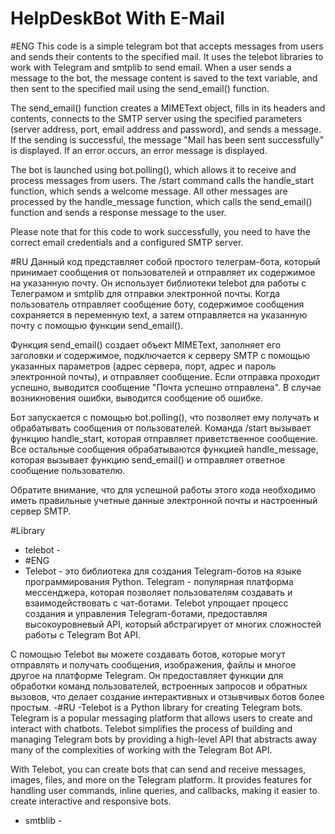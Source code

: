 # HelpDeskBot With E-Mail

#ENG
This code is a simple telegram bot that accepts messages from users and sends their contents to the specified mail. It uses the telebot libraries to work with Telegram and smtplib to send email. When a user sends a message to the bot, the message content is saved to the text variable, and then sent to the specified mail using the send_email() function.

The send_email() function creates a MIMEText object, fills in its headers and contents, connects to the SMTP server using the specified parameters (server address, port, email address and password), and sends a message. If the sending is successful, the message "Mail has been sent successfully" is displayed. If an error occurs, an error message is displayed.

The bot is launched using bot.polling(), which allows it to receive and process messages from users. The /start command calls the handle_start function, which sends a welcome message. All other messages are processed by the handle_message function, which calls the send_email() function and sends a response message to the user.

Please note that for this code to work successfully, you need to have the correct email credentials and a configured SMTP server.

#RU
Данный код представляет собой простого телеграм-бота, который принимает сообщения от пользователей и отправляет их содержимое на указанную почту. Он использует библиотеки telebot для работы с Телеграмом и smtplib для отправки электронной почты. Когда пользователь отправляет сообщение боту, содержимое сообщения сохраняется в переменную text, а затем отправляется на указанную почту с помощью функции send_email().

Функция send_email() создает объект MIMEText, заполняет его заголовки и содержимое, подключается к серверу SMTP с помощью указанных параметров (адрес сервера, порт, адрес и пароль электронной почты), и отправляет сообщение. Если отправка проходит успешно, выводится сообщение "Почта успешно отправлена". В случае возникновения ошибки, выводится сообщение об ошибке.

Бот запускается с помощью bot.polling(), что позволяет ему получать и обрабатывать сообщения от пользователей. Команда /start вызывает функцию handle_start, которая отправляет приветственное сообщение. Все остальные сообщения обрабатываются функцией handle_message, которая вызывает функцию send_email() и отправляет ответное сообщение пользователю.

Обратите внимание, что для успешной работы этого кода необходимо иметь правильные учетные данные электронной почты и настроенный сервер SMTP.

#Library
- telebot -
- #ENG
- Telebot - это библиотека для создания Telegram-ботов на языке программирования Python. Telegram - популярная платформа мессенджера, которая позволяет пользователям создавать и взаимодействовать с чат-ботами. Telebot упрощает процесс создания и управления Telegram-ботами, предоставляя высокоуровневый API, который абстрагирует от многих сложностей работы с Telegram Bot API.

С помощью Telebot вы можете создавать ботов, которые могут отправлять и получать сообщения, изображения, файлы и многое другое на платформе Telegram. Он предоставляет функции для обработки команд пользователей, встроенных запросов и обратных вызовов, что делает создание интерактивных и отзывчивых ботов более простым.
-#RU
-Telebot is a Python library for creating Telegram bots. Telegram is a popular messaging platform that allows users to create and interact with chatbots. Telebot simplifies the process of building and managing Telegram bots by providing a high-level API that abstracts away many of the complexities of working with the Telegram Bot API.

With Telebot, you can create bots that can send and receive messages, images, files, and more on the Telegram platform. It provides features for handling user commands, inline queries, and callbacks, making it easier to create interactive and responsive bots.
- smtblib -

